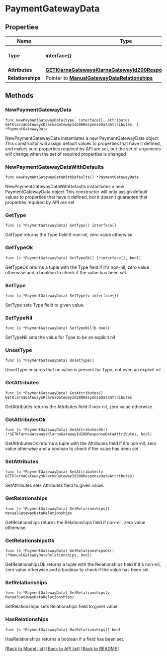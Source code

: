 # PaymentGatewayData

## Properties

Name | Type | Description | Notes
------------ | ------------- | ------------- | -------------
**Type** | **interface{}** | The resource&#39;s type | 
**Attributes** | [**GETKlarnaGatewaysKlarnaGatewayId200ResponseDataAttributes**](GETKlarnaGatewaysKlarnaGatewayId200ResponseDataAttributes.md) |  | 
**Relationships** | Pointer to [**ManualGatewayDataRelationships**](ManualGatewayDataRelationships.md) |  | [optional] 

## Methods

### NewPaymentGatewayData

`func NewPaymentGatewayData(type_ interface{}, attributes GETKlarnaGatewaysKlarnaGatewayId200ResponseDataAttributes, ) *PaymentGatewayData`

NewPaymentGatewayData instantiates a new PaymentGatewayData object
This constructor will assign default values to properties that have it defined,
and makes sure properties required by API are set, but the set of arguments
will change when the set of required properties is changed

### NewPaymentGatewayDataWithDefaults

`func NewPaymentGatewayDataWithDefaults() *PaymentGatewayData`

NewPaymentGatewayDataWithDefaults instantiates a new PaymentGatewayData object
This constructor will only assign default values to properties that have it defined,
but it doesn't guarantee that properties required by API are set

### GetType

`func (o *PaymentGatewayData) GetType() interface{}`

GetType returns the Type field if non-nil, zero value otherwise.

### GetTypeOk

`func (o *PaymentGatewayData) GetTypeOk() (*interface{}, bool)`

GetTypeOk returns a tuple with the Type field if it's non-nil, zero value otherwise
and a boolean to check if the value has been set.

### SetType

`func (o *PaymentGatewayData) SetType(v interface{})`

SetType sets Type field to given value.


### SetTypeNil

`func (o *PaymentGatewayData) SetTypeNil(b bool)`

 SetTypeNil sets the value for Type to be an explicit nil

### UnsetType
`func (o *PaymentGatewayData) UnsetType()`

UnsetType ensures that no value is present for Type, not even an explicit nil
### GetAttributes

`func (o *PaymentGatewayData) GetAttributes() GETKlarnaGatewaysKlarnaGatewayId200ResponseDataAttributes`

GetAttributes returns the Attributes field if non-nil, zero value otherwise.

### GetAttributesOk

`func (o *PaymentGatewayData) GetAttributesOk() (*GETKlarnaGatewaysKlarnaGatewayId200ResponseDataAttributes, bool)`

GetAttributesOk returns a tuple with the Attributes field if it's non-nil, zero value otherwise
and a boolean to check if the value has been set.

### SetAttributes

`func (o *PaymentGatewayData) SetAttributes(v GETKlarnaGatewaysKlarnaGatewayId200ResponseDataAttributes)`

SetAttributes sets Attributes field to given value.


### GetRelationships

`func (o *PaymentGatewayData) GetRelationships() ManualGatewayDataRelationships`

GetRelationships returns the Relationships field if non-nil, zero value otherwise.

### GetRelationshipsOk

`func (o *PaymentGatewayData) GetRelationshipsOk() (*ManualGatewayDataRelationships, bool)`

GetRelationshipsOk returns a tuple with the Relationships field if it's non-nil, zero value otherwise
and a boolean to check if the value has been set.

### SetRelationships

`func (o *PaymentGatewayData) SetRelationships(v ManualGatewayDataRelationships)`

SetRelationships sets Relationships field to given value.

### HasRelationships

`func (o *PaymentGatewayData) HasRelationships() bool`

HasRelationships returns a boolean if a field has been set.


[[Back to Model list]](../README.md#documentation-for-models) [[Back to API list]](../README.md#documentation-for-api-endpoints) [[Back to README]](../README.md)


